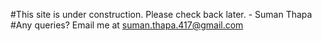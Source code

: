 #This site is under construction. Please check back later. - Suman Thapa
#Any queries? Email me at suman.thapa.417@gmail.com
